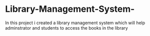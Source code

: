 # Library-Management-System-
In this project i created a library management system which will help adminstrator and students to access the books in the library
